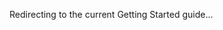 Redirecting to the current Getting Started guide...
<EntandoRedirect to="../../v6.3/docs/getting-started" />